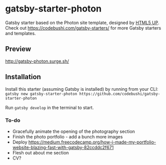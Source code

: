 # gatsby-starter-photon
Gatsby starter based on the Photon site template, designed by [HTML5 UP](https://html5up.net/photon). Check out https://codebushi.com/gatsby-starters/ for more Gatsby starters and templates.

## Preview

http://gatsby-photon.surge.sh/

## Installation

Install this starter (assuming Gatsby is installed) by running from your CLI:
`gatsby new gatsby-starter-photon https://github.com/codebushi/gatsby-starter-photon`

Run `gatsby develop` in the terminal to start.

### To-do
- Gracefully animate the opening of the photography section
- Finish the photo portfolio - add a bunch more images
- Deploy https://medium.freecodecamp.org/how-i-made-my-portfolio-website-blazing-fast-with-gatsby-82ccddc2f671
- Flesh out about me section
- CV?
